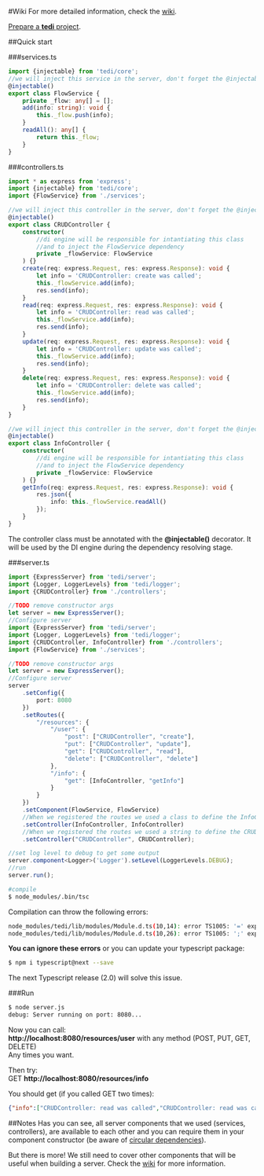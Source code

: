 #Wiki
For more detailed information, check the [wiki](https://github.com/antoniolopesgomes/tedi/wiki).

[Prepare a **tedi** project](https://github.com/antoniolopesgomes/tedi/wiki/2.-Installation).

##Quick start

###services.ts  
```typescript
import {injectable} from 'tedi/core';
//we will inject this service in the server, don't forget the @injectable() decorator
@injectable()
export class FlowService {
    private _flow: any[] = [];
    add(info: string): void {
        this._flow.push(info);
    }
    readAll(): any[] {
        return this._flow;
    }
}
```

###controllers.ts  
```typescript
import * as express from 'express';
import {injectable} from 'tedi/core';
import {FlowService} from './services';

//we will inject this controller in the server, don't forget the @injectable() decorator
@injectable()
export class CRUDController {
    constructor(
        //di engine will be responsible for intantiating this class
        //and to inject the FlowService dependency
        private _flowService: FlowService
    ) {}
    create(req: express.Request, res: express.Response): void {
        let info = 'CRUDController: create was called';
        this._flowService.add(info);
        res.send(info);
    }
    read(req: express.Request, res: express.Response): void {
        let info = 'CRUDController: read was called';
        this._flowService.add(info);
        res.send(info);
    }
    update(req: express.Request, res: express.Response): void {
        let info = 'CRUDController: update was called';
        this._flowService.add(info);
        res.send(info);
    }
    delete(req: express.Request, res: express.Response): void {
        let info = 'CRUDController: delete was called';
        this._flowService.add(info);
        res.send(info);
    }
}

//we will inject this controller in the server, don't forget the @injectable() decorator
@injectable()
export class InfoController {
    constructor(
        //di engine will be responsible for intantiating this class
        //and to inject the FlowService dependency
        private _flowService: FlowService
    ) {}
    getInfo(req: express.Request, res: express.Response): void {
        res.json({
            info: this._flowService.readAll()
        });
    } 
}
```  
The controller class must be annotated with the **@injectable()** decorator. It will be used by the DI engine during the dependency resolving stage.

###server.ts  
```typescript
import {ExpressServer} from 'tedi/server';
import {Logger, LoggerLevels} from 'tedi/logger';
import {CRUDController} from './controllers';

//TODO remove constructor args
let server = new ExpressServer();
//Configure server
import {ExpressServer} from 'tedi/server';
import {Logger, LoggerLevels} from 'tedi/logger';
import {CRUDController, InfoController} from './controllers';
import {FlowService} from './services';

//TODO remove constructor args
let server = new ExpressServer();
//Configure server
server
    .setConfig({
        port: 8080
    })
    .setRoutes({
        "/resources": {
            "/user": {
                "post": ["CRUDController", "create"],
                "put": ["CRUDController", "update"],
                "get": ["CRUDController", "read"],
                "delete": ["CRUDController", "delete"]
            },
            "/info": {
                "get": [InfoController, "getInfo"]
            }
        }
    })
    .setComponent(FlowService, FlowService)
    //When we registered the routes we used a class to define the InfoController dependency
    .setController(InfoController, InfoController)
    //When we registered the routes we used a string to define the CRUDController dependency
    .setController("CRUDController", CRUDController);

//set log level to debug to get some output
server.component<Logger>('Logger').setLevel(LoggerLevels.DEBUG);
//run
server.run();
```  
```bash
#compile
$ node_modules/.bin/tsc
``` 
Compilation can throw the following errors:  
```bash
node_modules/tedi/lib/modules/Module.d.ts(10,14): error TS1005: '=' expected.
node_modules/tedi/lib/modules/Module.d.ts(10,26): error TS1005: ';' expected.
```  
**You can ignore these errors** or you can update your typescript package:  
```bash
$ npm i typescript@next --save
```  
The next Typescript release (2.0) will solve this issue.

###Run  
```bash
$ node server.js
debug: Server running on port: 8080...
```  
Now you can call:  
**http://localhost:8080/resources/user** with any method (POST, PUT, GET, DELETE)  
Any times you want.  

Then try:  
GET **http://localhost:8080/resources/info**  

You should get (if you called GET two times):  
```json
{"info":["CRUDController: read was called","CRUDController: read was called"]}
```  

##Notes
Has you can see, all server components that we used (services, controllers), are available to each other and you can require them in your component constructor (be aware of [circular dependencies](http://misko.hevery.com/2008/08/01/circular-dependency-in-constructors-and-dependency-injection/)).  

But there is more! We still need to cover other components that will be useful when building a server. 
Check the [wiki](https://github.com/antoniolopesgomes/tedi/wiki) for more information.